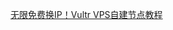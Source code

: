 <a href="https://github.com/huixiao666/Z/wiki/%E6%97%A0%E9%99%90%E5%85%8D%E8%B4%B9%E6%8D%A2IP%EF%BC%81Vultr-VPS%E6%9C%8D%E5%8A%A1%E5%99%A8%E8%87%AA%E5%BB%BA%E7%A7%91%E5%AD%A6%E4%B8%8A%E7%BD%91%E8%8A%82%E7%82%B9%E6%95%99%E7%A8%8B%EF%BC%8C%E5%AE%9E%E7%8E%B0%E5%A4%9A%E7%94%A8%E6%88%B7%E3%80%81%E5%A4%9A%E8%8A%82%E7%82%B9%E5%90%88%E7%A7%9F%E3%80%81%E8%AE%A9%E6%89%80%E6%9C%89%E8%AE%BE%E5%A4%87%E5%AE%9E%E7%8E%B0%E7%A7%91%E5%AD%A6%E4%B8%8A%E7%BD%91">无限免费换IP！Vultr VPS自建节点教程</a><br>
